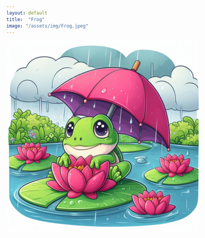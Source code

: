 ```yaml
---
layout: default
title:  "Frog"
image: "/assets/img/Frog.jpeg"
---
```


![Frog](/assets/img/Frog.jpeg)